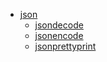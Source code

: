 * [json](README.md)
    * [jsondecode](jsondecode.md)
    * [jsonencode](jsonencode.md)
    * [jsonprettyprint](jsonprettyprint.md)


